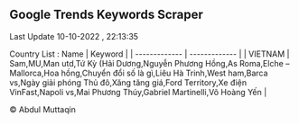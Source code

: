 

## Google Trends Keywords Scraper 
 
Last Update 10-10-2022 , 22:13:35

Country List :
 Name  | Keyword |
| ------------- | ------------- |
| VIETNAM | Sam,MU,Man utd,Tứ Kỳ (Hải Dương,Nguyễn Phương Hồng,As Roma,Elche – Mallorca,Hoa hồng,Chuyển đổi số là gì,Liêu Hà Trinh,West ham,Barca vs,Ngày giải phóng Thủ đô,Xăng tăng giá,Ford Territory,Xe điện VinFast,Napoli vs,Mai Phương Thúy,Gabriel Martinelli,Võ Hoàng Yến |



© Abdul Muttaqin 

